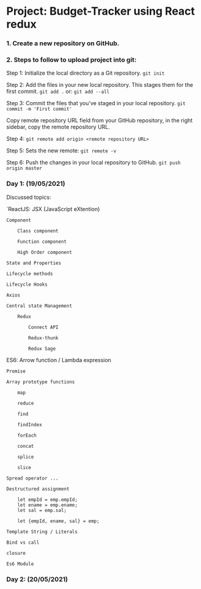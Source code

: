 # Project: Budget-Tracker using React redux

### 1. Create a new repository on GitHub.

### 2. Steps to follow to upload project into git:

Step 1: Initialize the local directory as a Git repository.
		`git init`
    
Step 2: Add the files in your new local repository. This stages them for the first commit.
		`git add .`
			or:
		`git add --all`
    
Step 3: Commit the files that you've staged in your local repository.
       		`git commit -m 'First commit'`
        
Copy remote repository URL field from your GitHub repository, in the right sidebar, copy the remote repository URL.

Step 4: `git remote add origin <remote repository URL>`

Step 5: Sets the new remote:
		`git remote -v`
    
Step 6: Push the changes in your local repository to GitHub.
     		`git push origin master`


### Day 1: (19/05/2021)

Discussed topics:

`ReactJS:
	JSX (JavaScript eXtention) 
	
	Component
	
		Class component
		
		Function component
		
		High Order component
		
	State and Properties
	
	Lifecycle methods
	
	Lifecycle Hooks
	
	Axios
	
	Central state Management
	
		Redux

			Connect API
			
			Redux-thunk
			
			Redux Sage
			

	
ES6:
	Arrow function / Lambda expression
	
	Promise
	
	Array prototype functions
	
		map
		
		reduce
		
		find
		
		findIndex
		
		forEach
		
		concat
		
		splice
		
		slice
		
	Spread operator ...
	
	Destructured assignment
	
		let empId = emp.empId;
		let ename = emp.ename;
		let sal = emp.sal;
		
		let {empId, ename, sal} = emp;
		
	Template String / Literals
	
	Bind vs call
	
	closure
	
	Es6 Module
	
### Day 2: (20/05/2021)


